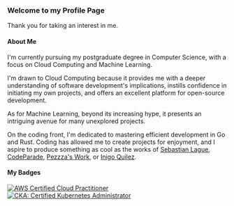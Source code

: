 ### Welcome to my Profile Page

Thank you for taking an interest in me.  

#### About Me

I'm currently pursuing my postgraduate degree in Computer Science, with a focus on Cloud Computing and Machine Learning.  

I'm drawn to Cloud Computing because it provides me with a deeper understanding of software development's implications, instills confidence in initiating my own projects, and offers an excellent platform for open-source development.  

As for Machine Learning, beyond its increasing hype, it presents an intriguing avenue for many unexplored projects.  

On the coding front, I'm dedicated to mastering efficient development in Go and Rust. Coding has allowed me to create projects for enjoyment, and I aspire to produce something as cool as the works of [Sebastian Lague](https://www.youtube.com/SebastianLague), [CodeParade](https://www.youtube.com/CodeParade), [Pezzza's Work](https://www.youtube.com/PezzzasWork), or [Inigo Quilez](https://www.youtube.com/InigoQuilez).

#### My Badges

<!--START_SECTION:badges-->
[![AWS Certified Cloud Practitioner](https://images.credly.com/size/110x110/images/00634f82-b07f-4bbd-a6bb-53de397fc3a6/image.png)](http://www.credly.com/badges/fcdf7b19-864a-4099-94cf-e4dc31e1d2c3 "AWS Certified Cloud Practitioner")
[![CKA: Certified Kubernetes Administrator](https://images.credly.com/size/110x110/images/8b8ed108-e77d-4396-ac59-2504583b9d54/cka_from_cncfsite__281_29.png)](http://www.credly.com/badges/f15fd663-dbaf-48d9-851b-0a97a5c5a082 "CKA: Certified Kubernetes Administrator")
<!--END_SECTION:badges-->

